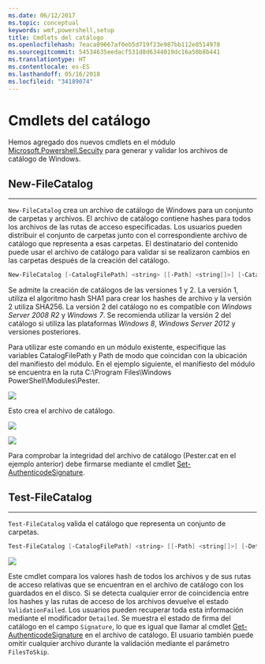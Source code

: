```yaml
---
ms.date: 06/12/2017
ms.topic: conceptual
keywords: wmf,powershell,setup
title: Cmdlets del catálogo
ms.openlocfilehash: 7eaca09667af0eb5d719f23e987bb112e8514978
ms.sourcegitcommit: 54534635eedacf531d8d6344019dc16a50b8b441
ms.translationtype: HT
ms.contentlocale: es-ES
ms.lasthandoff: 05/16/2018
ms.locfileid: "34189074"
---
```

# <a name="catalog-cmdlets"></a>Cmdlets del catálogo

Hemos agregado dos nuevos cmdlets en el módulo [Microsoft.Powershell.Secuity](https://technet.microsoft.com/en-us/library/hh847877.aspx) para generar y validar los archivos de catálogo de Windows.

## <a name="new-filecatalog"></a>New-FileCatalog
--------------------------------

`New-FileCatalog` crea un archivo de catálogo de Windows para un conjunto de carpetas y archivos. El archivo de catálogo contiene hashes para todos los archivos de las rutas de acceso especificadas. Los usuarios pueden distribuir el conjunto de carpetas junto con el correspondiente archivo de catálogo que representa a esas carpetas. El destinatario del contenido puede usar el archivo de catálogo para validar si se realizaron cambios en las carpetas después de la creación del catálogo.

```powershell
New-FileCatalog [-CatalogFilePath] <string> [[-Path] <string[]>] [-CatalogVersion <int>] [-WhatIf] [-Confirm] [<CommonParameters>]
```
Se admite la creación de catálogos de las versiones 1 y 2. La versión 1, utiliza el algoritmo hash SHA1 para crear los hashes de archivo y la versión 2 utiliza SHA256. La versión 2 del catálogo no es compatible con *Windows Server 2008 R2* y *Windows 7*. Se recomienda utilizar la versión 2 del catálogo si utiliza las plataformas *Windows 8*, *Windows Server 2012* y versiones posteriores.

Para utilizar este comando en un módulo existente, especifique las variables CatalogFilePath y Path de modo que coincidan con la ubicación del manifiesto del módulo. En el ejemplo siguiente, el manifiesto del módulo se encuentra en la ruta C:\Program Files\Windows PowerShell\Modules\Pester.

![](../images/NewFileCatalog.jpg)

Esto crea el archivo de catálogo.

![](../images/CatalogFile1.jpg)

![](../images/CatalogFile2.jpg)

Para comprobar la integridad del archivo de catálogo (Pester.cat en el ejemplo anterior) debe firmarse mediante el cmdlet [Set-AuthenticodeSignature](https://technet.microsoft.com/library/hh849819.aspx).


## <a name="test-filecatalog"></a>Test-FileCatalog
--------------------------------

`Test-FileCatalog` valida el catálogo que representa un conjunto de carpetas.

```powershell
Test-FileCatalog [-CatalogFilePath] <string> [[-Path] <string[]>] [-Detailed] [-FilesToSkip <string[]>] [-WhatIf] [-Confirm] [<CommonParameters>]
```

![](../images/TestFileCatalog.jpg)

Este cmdlet compara los valores hash de todos los archivos y de sus rutas de acceso relativas que se encuentran en el archivo de catálogo con los guardados en el disco. Si se detecta cualquier error de coincidencia entre los hashes y las rutas de acceso de los archivos devuelve el estado `ValidationFailed`.
Los usuarios pueden recuperar toda esta información mediante el modificador `Detailed`. Se muestra el estado de firma del catálogo en el campo `Signature`, lo que es igual que llamar al cmdlet [Get-AuthenticodeSignature](https://technet.microsoft.com/en-us/library/hh849805.aspx) en el archivo de catálogo.
El usuario también puede omitir cualquier archivo durante la validación mediante el parámetro `FilesToSkip`.
